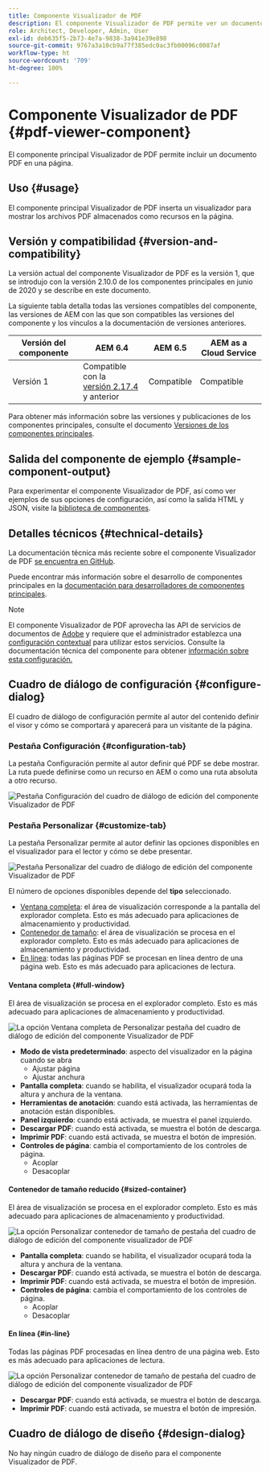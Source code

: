 ```yaml
---
title: Componente Visualizador de PDF
description: El componente Visualizador de PDF permite ver un documento PDF.
role: Architect, Developer, Admin, User
exl-id: deb635f5-2b73-4e7a-9838-3a941e39e898
source-git-commit: 9767a3a10cb9a77f385edc0ac3fb00096c0087af
workflow-type: ht
source-wordcount: '709'
ht-degree: 100%

---
```


# Componente Visualizador de PDF {#pdf-viewer-component}

El componente principal Visualizador de PDF permite incluir un documento PDF en una página.

## Uso {#usage}

El componente principal Visualizador de PDF inserta un visualizador para mostrar los archivos PDF almacenados como recursos en la página.

## Versión y compatibilidad {#version-and-compatibility}

La versión actual del componente Visualizador de PDF es la versión 1, que se introdujo con la versión 2.10.0 de los componentes principales en junio de 2020 y se describe en este documento.

La siguiente tabla detalla todas las versiones compatibles del componente, las versiones de AEM con las que son compatibles las versiones del componente y los vínculos a la documentación de versiones anteriores.

| Versión del componente | AEM 6.4 | AEM 6.5 | AEM as a Cloud Service |
|--- |--- |---|---|
| Versión 1 | Compatible con la <br>[versión 2.17.4](/help/versions.md) y anterior | Compatible | Compatible |

Para obtener más información sobre las versiones y publicaciones de los componentes principales, consulte el documento [Versiones de los componentes principales](/help/versions.md).

## Salida del componente de ejemplo {#sample-component-output}

Para experimentar el componente Visualizador de PDF, así como ver ejemplos de sus opciones de configuración, así como la salida HTML y JSON, visite la [biblioteca de componentes](https://adobe.com/go/aem_cmp_library_pdfviewer_es).

## Detalles técnicos {#technical-details}

La documentación técnica más reciente sobre el componente Visualizador de PDF [se encuentra en GitHub](https://adobe.com/go/aem_cmp_tech_pdfviewer_v1_es).

Puede encontrar más información sobre el desarrollo de componentes principales en la [documentación para desarrolladores de componentes principales](/help/developing/overview.md).

>[!NOTE]
>
>El componente Visualizador de PDF aprovecha las API de servicios de documentos de [Adobe](https://www.adobe.io/apis/documentcloud/dcsdk.html) y requiere que el administrador establezca una [configuración contextual](/help/developing/context-aware-configs.md) para utilizar estos servicios. Consulte la documentación técnica del componente para obtener [información sobre esta configuración.](https://github.com/adobe/aem-core-wcm-components/tree/master/content/src/content/jcr_root/apps/core/wcm/components/pdfviewer/v1/pdfviewer#context-aware-config)

## Cuadro de diálogo de configuración {#configure-dialog}

El cuadro de diálogo de configuración permite al autor del contenido definir el visor y cómo se comportará y aparecerá para un visitante de la página.

### Pestaña Configuración {#configuration-tab}

La pestaña Configuración permite al autor definir qué PDF se debe mostrar. La ruta puede definirse como un recurso en AEM o como una ruta absoluta a otro recurso.

![Pestaña Configuración del cuadro de diálogo de edición del componente Visualizador de PDF](/help/assets/pdf-viewer-edit-configuration.png)

### Pestaña Personalizar {#customize-tab}

La pestaña Personalizar permite al autor definir las opciones disponibles en el visualizador para el lector y cómo se debe presentar.

![Pestaña Personalizar del cuadro de diálogo de edición del componente Visualizador de PDF](/help/assets/pdf-viewer-edit-customize.png)

El número de opciones disponibles depende del **tipo** seleccionado.

* [Ventana completa](#full-window): el área de visualización corresponde a la pantalla del explorador completa. Esto es más adecuado para aplicaciones de almacenamiento y productividad.
* [Contenedor de tamaño](#sized-container): el área de visualización se procesa en el explorador completo. Esto es más adecuado para aplicaciones de almacenamiento y productividad.
* [En línea](#in-line): todas las páginas PDF se procesan en línea dentro de una página web. Esto es más adecuado para aplicaciones de lectura.

#### Ventana completa {#full-window}

El área de visualización se procesa en el explorador completo. Esto es más adecuado para aplicaciones de almacenamiento y productividad.

![La opción Ventana completa de Personalizar pestaña del cuadro de diálogo de edición del componente Visualizador de PDF](/help/assets/pdf-viewer-edit-customize-full.png)

* **Modo de vista predeterminado**: aspecto del visualizador en la página cuando se abra
   * Ajustar página
   * Ajustar anchura
* **Pantalla completa**: cuando se habilita, el visualizador ocupará toda la altura y anchura de la ventana.
* **Herramientas de anotación**: cuando está activada, las herramientas de anotación están disponibles.
* **Panel izquierdo**: cuando está activada, se muestra el panel izquierdo.
* **Descargar PDF**: cuando está activada, se muestra el botón de descarga.
* **Imprimir PDF**: cuando está activada, se muestra el botón de impresión.
* **Controles de página**: cambia el comportamiento de los controles de página.
   * Acoplar
   * Desacoplar

#### Contenedor de tamaño reducido {#sized-container}

El área de visualización se procesa en el explorador completo. Esto es más adecuado para aplicaciones de almacenamiento y productividad.

![La opción Personalizar contenedor de tamaño de pestaña del cuadro de diálogo de edición del componente visualizador de PDF](/help/assets/pdf-viewer-edit-customize-sized-container.png)

* **Pantalla completa**: cuando se habilita, el visualizador ocupará toda la altura y anchura de la ventana.
* **Descargar PDF**: cuando está activada, se muestra el botón de descarga.
* **Imprimir PDF**: cuando está activada, se muestra el botón de impresión.
* **Controles de página**: cambia el comportamiento de los controles de página.
   * Acoplar
   * Desacoplar

#### En línea {#in-line}

Todas las páginas PDF procesadas en línea dentro de una página web. Esto es más adecuado para aplicaciones de lectura.

![La opción Personalizar contenedor de tamaño de pestaña del cuadro de diálogo de edición del componente visualizador de PDF](/help/assets/pdf-viewer-edit-customize-inline.png)

* **Descargar PDF**: cuando está activada, se muestra el botón de descarga.
* **Imprimir PDF**: cuando está activada, se muestra el botón de impresión.

## Cuadro de diálogo de diseño {#design-dialog}

No hay ningún cuadro de diálogo de diseño para el componente Visualizador de PDF.
